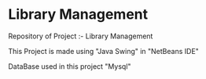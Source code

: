 # Library Management
Repository of Project :- Library Management


This Project is made using "Java Swing" in "NetBeans IDE"

DataBase used in this project "Mysql"
